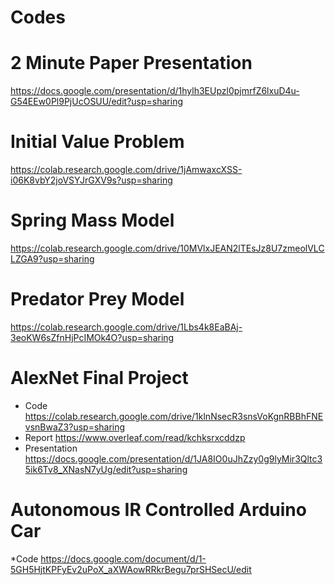 # Codes

# 2 Minute Paper Presentation
https://docs.google.com/presentation/d/1hylh3EUpzl0pjmrfZ6lxuD4u-G54EEw0Pl9PjUcOSUU/edit?usp=sharing

# Initial Value Problem
https://colab.research.google.com/drive/1jAmwaxcXSS-i06K8vbY2joVSYJrGXV9s?usp=sharing

# Spring Mass Model
https://colab.research.google.com/drive/10MVlxJEAN2lTEsJz8U7zmeolVLCLZGA9?usp=sharing

# Predator Prey Model
https://colab.research.google.com/drive/1Lbs4k8EaBAj-3eoKW6sZfnHjPcIMOk4O?usp=sharing

# AlexNet Final Project
* Code
https://colab.research.google.com/drive/1klnNsecR3snsVoKgnRBBhFNEvsnBwaZ3?usp=sharing
* Report
https://www.overleaf.com/read/kchksrxcddzp
* Presentation
https://docs.google.com/presentation/d/1JA8IO0uJhZzy0g9lyMir3Qltc35ik6Tv8_XNasN7yUg/edit?usp=sharing

# Autonomous IR Controlled Arduino Car
*Code
https://docs.google.com/document/d/1-5GH5HjtKPFyEv2uPoX_aXWAowRRkrBegu7prSHSecU/edit
